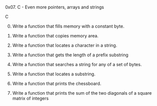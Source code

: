 0x07. C - Even more pointers, arrays and strings

C

0.	Write a function that fills memory with a constant byte.

1.	Write a function that copies memory area.

2.	Write a function that locates a character in a string.

3.	Write a function that gets the length of a prefix substring

4.	Write a function that searches a string for any of a set of bytes.

5.	Write a function that locates a substring.

6.	Write a function that prints the chessboard.

7.	Write a function that prints the sum of the two diagonals of a square matrix of integers

